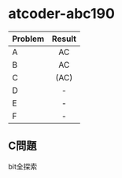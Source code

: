 # atcoder-abc190

| Problem | Result |
| :--- | :---: |
| A | AC |
| B | AC |
| C | (AC) |
| D | - |
| E | - |
| F | - |

## C問題
bit全探索